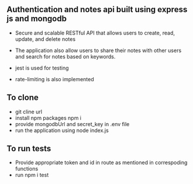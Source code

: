 ## Authentication and notes api built using express js and mongodb

* Secure and scalable RESTful API that allows users to create, read, update, and delete notes
* The application also allow users to share their notes with other users and search for notes based on keywords.

* jest is used for testing
* rate-limiting is also implemented

## To clone
* git cline url
* install npm packages npm i
* provide mongodbUrl and secret_key in .env file
* run the application using node index.js


## To run tests
* Provide appropriate token and id in route as mentioned in correspoding functions
* run npm i test


